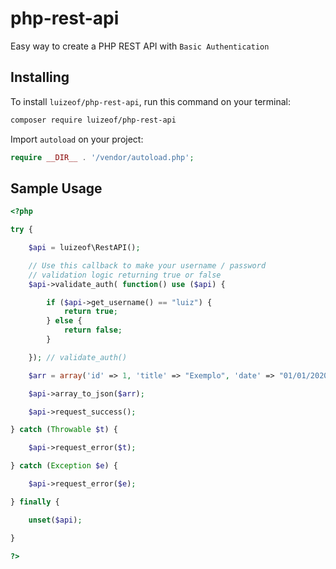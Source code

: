 # php-rest-api

Easy way to create a PHP REST API with ```Basic Authentication```

## Installing

To install `luizeof/php-rest-api`, run this command on your terminal:

```bash
composer require luizeof/php-rest-api
```

Import `autoload` on your project:

```php
require __DIR__ . '/vendor/autoload.php';
```

## Sample Usage

```php
<?php

try {

    $api = luizeof\RestAPI();

    // Use this callback to make your username / password
    // validation logic returning true or false
    $api->validate_auth( function() use ($api) {

        if ($api->get_username() == "luiz") {
            return true;
        } else {
            return false;
        }

    }); // validate_auth()

    $arr = array('id' => 1, 'title' => "Exemplo", 'date' => "01/01/2020", 'tags'=> array("php","docker","flutter"), 'author' => "luizeof");

    $api->array_to_json($arr);

    $api->request_success();

} catch (Throwable $t) {

    $api->request_error($t);

} catch (Exception $e) {

    $api->request_error($e);

} finally {

    unset($api);

}

?>
```
